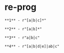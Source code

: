 # re-prog

    **1** - r"[a|b|c]*"

    **2** - r"[a|b]*"

    **3** - r"a|b|c"

    **4** - r"[a|b|d|e]|ab|c"